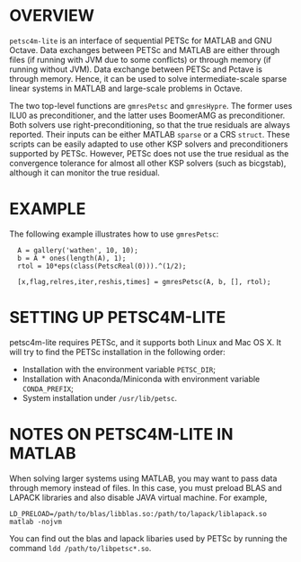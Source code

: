 OVERVIEW
========

`petsc4m-lite` is an interface of sequential PETSc for MATLAB and GNU Octave.
Data exchanges between PETSc and MATLAB are either through files (if running
with JVM due to some conflicts) or through memory (if running without JVM).
Data exchange between PETSc and Pctave is through memory. Hence, it can
be used to solve intermediate-scale sparse linear systems in MATLAB and
large-scale problems in Octave.

The two top-level functions are `gmresPetsc` and `gmresHypre`. The former
uses ILU0 as preconditioner, and the latter uses BoomerAMG as preconditioner.
Both solvers use right-preconditioning, so that the true residuals are always
reported. Their inputs can be either MATLAB `sparse` or a CRS `struct`.
These scripts can be easily adapted to use other KSP solvers and preconditioners
supported by PETSc. However, PETSc does not use the true residual as the
convergence tolerance for almost all other KSP solvers (such as bicgstab),
although it can monitor the true residual.

EXAMPLE
=======

The following example illustrates how to use `gmresPetsc`:
```
  A = gallery('wathen', 10, 10);
  b = A * ones(length(A), 1);
  rtol = 10*eps(class(PetscReal(0))).^(1/2);

  [x,flag,relres,iter,reshis,times] = gmresPetsc(A, b, [], rtol);
```

SETTING UP PETSC4M-LITE
=======================

petsc4m-lite requires PETSc, and it supports both Linux and Mac OS X.
It will try to find the PETSc installation in the following order:
 - Installation with the environment variable `PETSC_DIR`;
 - Installation with Anaconda/Miniconda with environment variable `CONDA_PREFIX`;
 - System installation under `/usr/lib/petsc`.

NOTES ON PETSC4M-LITE IN MATLAB
===============================

When solving larger systems using MATLAB, you may want to pass data
through memory instead of files. In this case, you must preload BLAS
and LAPACK libraries and also disable JAVA virtual machine. For example,
```
LD_PRELOAD=/path/to/blas/libblas.so:/path/to/lapack/liblapack.so matlab -nojvm
```

You can find out the blas and lapack libaries used by PETSc by running
the command `ldd /path/to/libpetsc*.so`.
